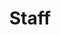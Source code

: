 ---
title: Staff
layout: staff
permalink: /staff/
collection: staff
entries_layout: grid
classes: wide
---